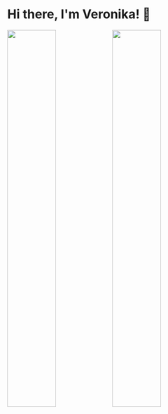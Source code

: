 # Hi there, I'm Veronika! 👋

<img align="left" width="47%" src="https://github-readme-stats.vercel.app/api?username=MalyshV&&count_private=true&theme=" />

<img align="left" width="47%" src="https://github-readme-stats.vercel.app/api/top-langs/?username=MalyshV&layout=compact)" />
